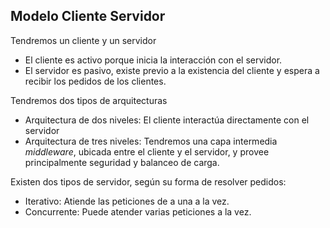 ## Modelo Cliente Servidor

Tendremos un cliente y un servidor

- El cliente es activo porque inicia la interacción con el servidor.
- El servidor es pasivo, existe previo a la existencia del cliente y espera a recibir los pedidos de los clientes.

Tendremos dos tipos de arquitecturas

- Arquitectura de dos niveles: El cliente interactúa directamente con el servidor
- Arquitectura de tres niveles: Tendremos una capa intermedia *middleware*, ubicada entre el cliente y el servidor, y provee principalmente seguridad y balanceo de carga.

Existen dos tipos de servidor, según su forma de resolver pedidos:

- Iterativo: Atiende las peticiones de a una a la vez.
- Concurrente: Puede atender varias peticiones a la vez.
